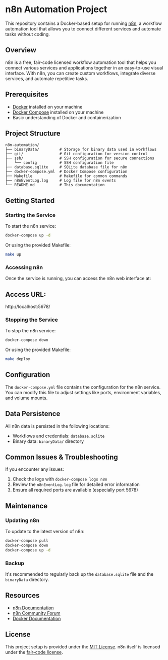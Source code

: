 # n8n Automation Project

This repository contains a Docker-based setup for running [n8n](https://n8n.io/), a workflow automation tool that allows you to connect different services and automate tasks without coding.

## Overview

n8n is a free, fair-code licensed workflow automation tool that helps you connect various services and applications together in an easy-to-use visual interface. With n8n, you can create custom workflows, integrate diverse services, and automate repetitive tasks.

## Prerequisites

- [Docker](https://www.docker.com/get-started) installed on your machine
- [Docker Compose](https://docs.docker.com/compose/install/) installed on your machine
- Basic understanding of Docker and containerization

## Project Structure

```
n8n-automation/
├── binaryData/         # Storage for binary data used in workflows
├── git/                # Git configuration for version control
├── ssh/                # SSH configuration for secure connections
│   └── config          # SSH configuration file
├── database.sqlite     # SQLite database file for n8n
├── docker-compose.yml  # Docker Compose configuration
├── Makefile            # Makefile for common commands
├── n8nEventLog.log     # Log file for n8n events
└── README.md           # This documentation
```

## Getting Started

### Starting the Service

To start the n8n service:

```bash
docker-compose up -d
```

Or using the provided Makefile:

```bash
make up
```

### Accessing n8n

Once the service is running, you can access the n8n web interface at:

## Access URL:
http://localhost:5678/

### Stopping the Service

To stop the n8n service:

```bash
docker-compose down
```

Or using the provided Makefile:

```bash
make deploy
```

## Configuration

The `docker-compose.yml` file contains the configuration for the n8n service. You can modify this file to adjust settings like ports, environment variables, and volume mounts.

## Data Persistence

All n8n data is persisted in the following locations:
- Workflows and credentials: `database.sqlite`
- Binary data: `binaryData/` directory

## Common Issues & Troubleshooting

If you encounter any issues:

1. Check the logs with `docker-compose logs n8n`
2. Review the `n8nEventLog.log` file for detailed error information
3. Ensure all required ports are available (especially port 5678)

## Maintenance

### Updating n8n

To update to the latest version of n8n:

```bash
docker-compose pull
docker-compose down
docker-compose up -d
```

### Backup

It's recommended to regularly back up the `database.sqlite` file and the `binaryData` directory.

## Resources

- [n8n Documentation](https://docs.n8n.io/)
- [n8n Community Forum](https://community.n8n.io/)
- [Docker Documentation](https://docs.docker.com/)

## License

This project setup is provided under the [MIT License](https://opensource.org/licenses/MIT). n8n itself is licensed under the [fair-code license](https://docs.n8n.io/reference/license/).